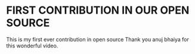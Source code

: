 # FIRST CONTRIBUTION IN OUR OPEN SOURCE
This is my first ever contribution in open source 
Thank you anuj bhaiya for this wonderful video.



